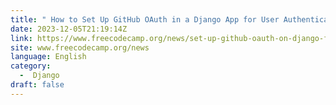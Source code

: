 ```yaml
---
title: " How to Set Up GitHub OAuth in a Django App for User Authentication "
date: 2023-12-05T21:19:14Z
link: https://www.freecodecamp.org/news/set-up-github-oauth-on-django-for-user-authentication/?utm_medium=RSS&utm_source=news.12bit.vn
site: www.freecodecamp.org/news
language: English
category:
  -  Django 
draft: false
---
```

